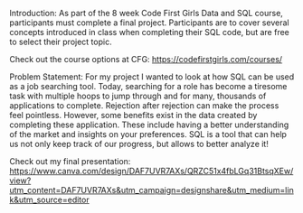 Introduction:
As part of the 8 week Code First Girls Data and SQL course, participants must complete a final project. Participants are to cover several concepts introduced in class when completing their SQL code, but are free to select their project topic.

Check out the course options at CFG: https://codefirstgirls.com/courses/

Problem Statement:
For my project I wanted to look at how SQL can be used as a job searching tool. Today, searching for a role has become a tiresome task with multiple hoops to jump through and for many, thousands of applications to complete. Rejection after rejection can make the process feel pointless. However, some benefits exist in the data created by completing these application. These include having a better understanding of the market and insights on your preferences. SQL is a tool that can help us not only keep track of our progress, but allows to better analyze it!

Check out my final presentation: https://www.canva.com/design/DAF7UVR7AXs/QRZC51x4fbLGq31BtsqXEw/view?utm_content=DAF7UVR7AXs&utm_campaign=designshare&utm_medium=link&utm_source=editor
